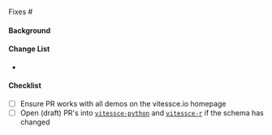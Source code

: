 <!-- Credit (as a starting template): https://github.com/visgl/deck.gl/blob/master/.github/pull_request_template.md -->
<!-- For feature, feature enhancement or bug fix, create an issue first and finish To Do List there -->
<!-- Anything doesn't work as expected is a bug, including code, doc and test -->
Fixes #
<!-- For other PRs without open issue -->
#### Background
<!-- For all the PRs -->
#### Change List
-
#### Checklist
 - [ ] Ensure PR works with all demos on the vitessce.io homepage
 - [ ] Open (draft) PR's into [`vitessce-python`](https://github.com/vitessce/vitessce-python) and [`vitessce-r`](https://github.com/vitessce/vitessce-r) if the schema has changed
